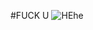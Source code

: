 #FUCK U
<image src="https://i.pinimg.com/originals/82/f6/d5/82f6d5d0e95efdc37616fd8b9aa1eb8b.jpg" alt="HEhe">
